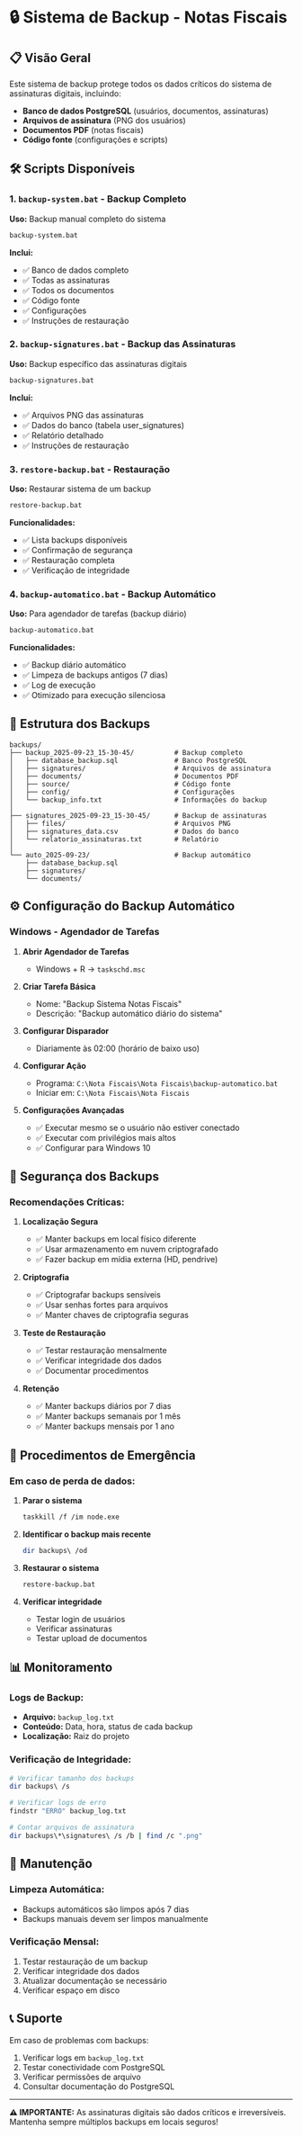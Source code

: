 # 🔒 Sistema de Backup - Notas Fiscais

## 📋 Visão Geral

Este sistema de backup protege todos os dados críticos do sistema de assinaturas digitais, incluindo:
- **Banco de dados PostgreSQL** (usuários, documentos, assinaturas)
- **Arquivos de assinatura** (PNG dos usuários)
- **Documentos PDF** (notas fiscais)
- **Código fonte** (configurações e scripts)

## 🛠️ Scripts Disponíveis

### 1. `backup-system.bat` - Backup Completo
**Uso:** Backup manual completo do sistema
```bash
backup-system.bat
```
**Inclui:**
- ✅ Banco de dados completo
- ✅ Todas as assinaturas
- ✅ Todos os documentos
- ✅ Código fonte
- ✅ Configurações
- ✅ Instruções de restauração

### 2. `backup-signatures.bat` - Backup das Assinaturas
**Uso:** Backup específico das assinaturas digitais
```bash
backup-signatures.bat
```
**Inclui:**
- ✅ Arquivos PNG das assinaturas
- ✅ Dados do banco (tabela user_signatures)
- ✅ Relatório detalhado
- ✅ Instruções de restauração

### 3. `restore-backup.bat` - Restauração
**Uso:** Restaurar sistema de um backup
```bash
restore-backup.bat
```
**Funcionalidades:**
- ✅ Lista backups disponíveis
- ✅ Confirmação de segurança
- ✅ Restauração completa
- ✅ Verificação de integridade

### 4. `backup-automatico.bat` - Backup Automático
**Uso:** Para agendador de tarefas (backup diário)
```bash
backup-automatico.bat
```
**Funcionalidades:**
- ✅ Backup diário automático
- ✅ Limpeza de backups antigos (7 dias)
- ✅ Log de execução
- ✅ Otimizado para execução silenciosa

## 📁 Estrutura dos Backups

```
backups/
├── backup_2025-09-23_15-30-45/          # Backup completo
│   ├── database_backup.sql              # Banco PostgreSQL
│   ├── signatures/                      # Arquivos de assinatura
│   ├── documents/                       # Documentos PDF
│   ├── source/                          # Código fonte
│   ├── config/                          # Configurações
│   └── backup_info.txt                  # Informações do backup
│
├── signatures_2025-09-23_15-30-45/      # Backup de assinaturas
│   ├── files/                           # Arquivos PNG
│   ├── signatures_data.csv              # Dados do banco
│   └── relatorio_assinaturas.txt        # Relatório
│
└── auto_2025-09-23/                     # Backup automático
    ├── database_backup.sql
    ├── signatures/
    └── documents/
```

## ⚙️ Configuração do Backup Automático

### Windows - Agendador de Tarefas

1. **Abrir Agendador de Tarefas**
   - Windows + R → `taskschd.msc`

2. **Criar Tarefa Básica**
   - Nome: "Backup Sistema Notas Fiscais"
   - Descrição: "Backup automático diário do sistema"

3. **Configurar Disparador**
   - Diariamente às 02:00 (horário de baixo uso)

4. **Configurar Ação**
   - Programa: `C:\Nota Fiscais\Nota Fiscais\backup-automatico.bat`
   - Iniciar em: `C:\Nota Fiscais\Nota Fiscais`

5. **Configurações Avançadas**
   - ✅ Executar mesmo se o usuário não estiver conectado
   - ✅ Executar com privilégios mais altos
   - ✅ Configurar para Windows 10

## 🔐 Segurança dos Backups

### Recomendações Críticas:

1. **Localização Segura**
   - ✅ Manter backups em local físico diferente
   - ✅ Usar armazenamento em nuvem criptografado
   - ✅ Fazer backup em mídia externa (HD, pendrive)

2. **Criptografia**
   - ✅ Criptografar backups sensíveis
   - ✅ Usar senhas fortes para arquivos
   - ✅ Manter chaves de criptografia seguras

3. **Teste de Restauração**
   - ✅ Testar restauração mensalmente
   - ✅ Verificar integridade dos dados
   - ✅ Documentar procedimentos

4. **Retenção**
   - ✅ Manter backups diários por 7 dias
   - ✅ Manter backups semanais por 1 mês
   - ✅ Manter backups mensais por 1 ano

## 🚨 Procedimentos de Emergência

### Em caso de perda de dados:

1. **Parar o sistema**
   ```bash
   taskkill /f /im node.exe
   ```

2. **Identificar o backup mais recente**
   ```bash
   dir backups\ /od
   ```

3. **Restaurar o sistema**
   ```bash
   restore-backup.bat
   ```

4. **Verificar integridade**
   - Testar login de usuários
   - Verificar assinaturas
   - Testar upload de documentos

## 📊 Monitoramento

### Logs de Backup:
- **Arquivo:** `backup_log.txt`
- **Conteúdo:** Data, hora, status de cada backup
- **Localização:** Raiz do projeto

### Verificação de Integridade:
```bash
# Verificar tamanho dos backups
dir backups\ /s

# Verificar logs de erro
findstr "ERRO" backup_log.txt

# Contar arquivos de assinatura
dir backups\*\signatures\ /s /b | find /c ".png"
```

## 🔧 Manutenção

### Limpeza Automática:
- Backups automáticos são limpos após 7 dias
- Backups manuais devem ser limpos manualmente

### Verificação Mensal:
1. Testar restauração de um backup
2. Verificar integridade dos dados
3. Atualizar documentação se necessário
4. Verificar espaço em disco

## 📞 Suporte

Em caso de problemas com backups:
1. Verificar logs em `backup_log.txt`
2. Testar conectividade com PostgreSQL
3. Verificar permissões de arquivo
4. Consultar documentação do PostgreSQL

---

**⚠️ IMPORTANTE:** As assinaturas digitais são dados críticos e irreversíveis. Mantenha sempre múltiplos backups em locais seguros!










